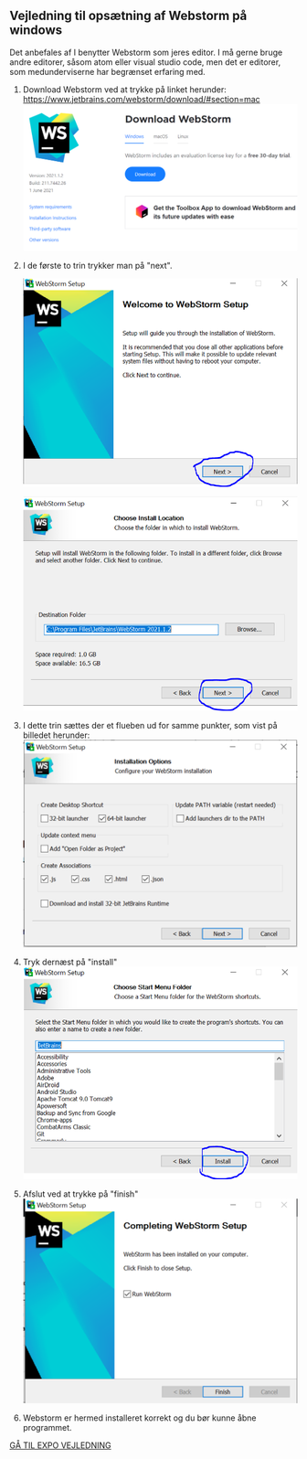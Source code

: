 
## Vejledning til opsætning af Webstorm på windows

Det anbefales af I benytter Webstorm som jeres editor. I må gerne bruge andre editorer, såsom atom eller visual studio code, men det er editorer, som medunderviserne har begrænset erfaring med. 



1. Download Webstorm ved at trykke på linket herunder: https://www.jetbrains.com/webstorm/download/#section=mac
   ![Webstorm Home](billeder/webstormHome.png)


2. I de første to trin trykker man på "next".
   
   ![Første trin](billeder/step1.png)
  
   ![Andet trin](billeder/step2.png)

3. I dette trin sættes der et flueben ud for samme punkter, som vist på billedet herunder:
   ![Tredje trin](billeder/step3.png)
   
   
4. Tryk dernæst på "install"
   ![Fjerde trin](billeder/step4.png)
   
   
5. Afslut ved at trykke på "finish"
   ![Femte trin](billeder/step5.png)
   

6. Webstorm er hermed installeret korrekt og du bør kunne åbne programmet. 

<a href="https://github.com/Innovationg-og-ny-teknologi-2021/0_intro_vejledning/blob/main/windows/2_expo_vejledning.md
" target="_blank">GÅ TIL EXPO VEJLEDNING</a>
   
   
   




